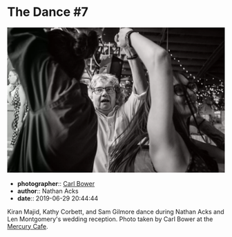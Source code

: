 # The Dance \#7

![Kiran Majid, Kathy Corbett, and Sam Gilmore dance](assets/2019-06-29-set-4-the-dance-07.webp)

* **photographer**:: [Carl Bower](https://carlbowerphotos.com)
* **author**:: Nathan Acks
* **date**:: 2019-06-29 20:44:44

Kiran Majid, Kathy Corbett, and Sam Gilmore dance during Nathan Acks and Len Montgomery's wedding reception. Photo taken by Carl Bower at the [Mercury Cafe](http://mercurycafe.com).
